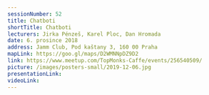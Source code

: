 ```yaml
---
sessionNumber: 52
title: Chatboti
shortTitle: Chatboti
lecturers: Jirka Pénzeš, Karel Ploc, Dan Hromada
date: 6. prosince 2018
address: Jamm Club, Pod kaštany 3, 160 00 Praha
mapLink: https://goo.gl/maps/D2WMNNpDZ9D2
link: https://www.meetup.com/TopMonks-Caffe/events/256540509/
picture: /images/posters-small/2019-12-06.jpg
presentationLink:
videoLink:
---
```

